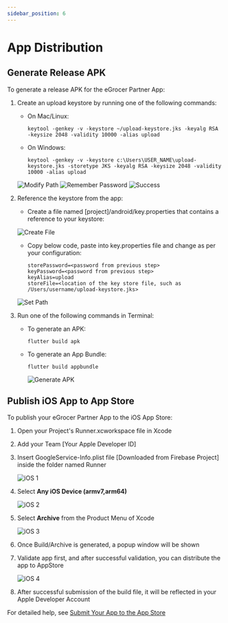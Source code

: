 ```yaml
---
sidebar_position: 6
---
```


# App Distribution

## Generate Release APK

To generate a release APK for the eGrocer Partner App:

1. Create an upload keystore by running one of the following commands:

   - On Mac/Linux:
     ```
     keytool -genkey -v -keystore ~/upload-keystore.jks -keyalg RSA -keysize 2048 -validity 10000 -alias upload
     ```
   - On Windows:
     ```
     keytool -genkey -v -keystore c:\Users\USER_NAME\upload-keystore.jks -storetype JKS -keyalg RSA -keysize 2048 -validity 10000 -alias upload
     ```

   ![Modify Path](/img/flutter-partner-app/modifyPath.webp)
   ![Remember Password](/img/flutter-partner-app/remeberPassword.webp)
   ![Success](/img/flutter-partner-app/success.webp)

2. Reference the keystore from the app:

   - Create a file named [project]/android/key.properties that contains a reference to your keystore:

   ![Create File](/img/flutter-partner-app/createfile.webp)

   - Copy below code, paste into key.properties file and change as per your configuration:
     ```
     storePassword=<password from previous step>
     keyPassword=<password from previous step>
     keyAlias=upload
     storeFile=<location of the key store file, such as /Users/username/upload-keystore.jks>
     ```

   ![Set Path](/img/flutter-partner-app/setPath.webp)

3. Run one of the following commands in Terminal:
   - To generate an APK:
     ```
     flutter build apk
     ```
   - To generate an App Bundle:
     ```
     flutter build appbundle
     ```
     ![Generate APK](/img/flutter-partner-app/generateAPK.webp)

## Publish iOS App to App Store

To publish your eGrocer Partner App to the iOS App Store:

1. Open your Project's Runner.xcworkspace file in Xcode
2. Add your Team [Your Apple Developer ID]
3. Insert GoogleService-Info.plist file [Downloaded from Firebase Project] inside the folder named Runner

   ![iOS 1](/img/flutter-partner-app/ios1.webp)

4. Select **Any iOS Device (armv7,arm64)**

   ![iOS 2](/img/flutter-partner-app/ios2.webp)

5. Select **Archive** from the Product Menu of Xcode

   ![iOS 3](/img/flutter-partner-app/ios3.webp)

6. Once Build/Archive is generated, a popup window will be shown
7. Validate app first, and after successful validation, you can distribute the app to AppStore

   ![iOS 4](/img/flutter-partner-app/ios4.webp)

8. After successful submission of the build file, it will be reflected in your Apple Developer Account

For detailed help, see [Submit Your App to the App Store](https://codewithchris.com/submit-your-app-to-the-app-store/)
